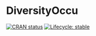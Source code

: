 # DiversityOccu
 <!-- badges: start -->
  [![CRAN status](https://www.r-pkg.org/badges/version/DiversityOccupancy)](https://CRAN.R-project.org/package=DiversityOccupancy)
  [![Lifecycle: stable](https://img.shields.io/badge/lifecycle-stable-brightgreen.svg)](https://www.tidyverse.org/lifecycle/#stable)
  <!-- badges: end -->
